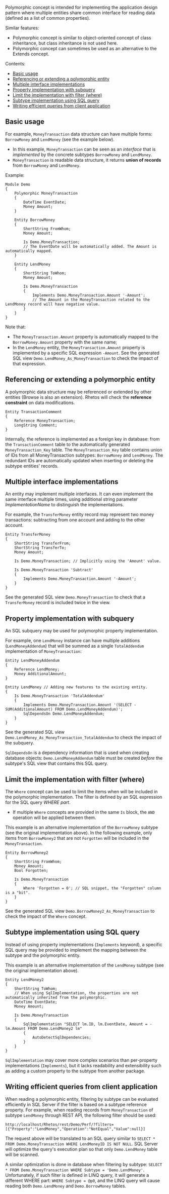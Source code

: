 Polymorphic concept is intended for implementing the application design pattern where multiple entities share common interface for reading data (defined as a list of common properties).

Similar features:

* Polymorphic concept is similar to object-oriented concept of class inheritance, but class inheritance is not used here.
* Polymorphic concept can sometimes be used as an alternative to the Extends concept.

Contents:

* [Basic usage](#basic-usage)
* [Referencing or extending a polymorphic entity](#referencing-or-extending-a-polymorphic-entity)
* [Multiple interface implementations](#multiple-interface-implementations)
* [Property implementation with subquery](#property-implementation-with-subquery)
* [Limit the implementation with filter (where)](#limit-the-implementation-with-filter-where)
* [Subtype implementation using SQL query](#subtype-implementation-using-sql-query)
* [Writing efficient queries from client application](#writing-efficient-queries-from-client-application)

## Basic usage

For example, `MoneyTransaction` data structure can have multiple forms: `BorrowMoney` and `LendMoney` (see the example below).

* In this example, `MoneyTransaction` can be seen as an *interface* that is *implemented* by the concrete subtypes `BorrowMoney` and `LendMoney`.
* `MoneyTransaction` is readable data structure, it returns **union of records** from  `BorrowMoney` and `LendMoney`.

Example:

    Module Demo
    {
        Polymorphic MoneyTransaction
        {
            DateTime EventDate;
            Money Amount;
        }

        Entity BorrowMoney
        {
            ShortString FromWhom;
            Money Amount;

            Is Demo.MoneyTransaction;
            // The EventDate will be automatically added. The Amount is automatically mapped.
        }

        Entity LendMoney
        {
            ShortString ToWhom;
            Money Amount;

            Is Demo.MoneyTransaction
            {
                Implements Demo.MoneyTransaction.Amount '-Amount';
                // The Amount in the MoneyTransaction related to the LendMoney record will have negative value.
            }
        }
    }

Note that:

* The `MoneyTransaction.Amount` property is automatically mapped to the `BorrowMoney.Amount` property with the same name;
* In the `LendMoney` entity, the `MoneyTransaction.Amount` property is implemented by a specific SQL expression `-Amount`. See the generated SQL view `Demo.LendMoney_As_MoneyTransaction` to check the impact of that expression.

## Referencing or extending a polymorphic entity

A polymorphic data structure may be referenced or extended by other entities (Browse is also an extension).
Rhetos will check the **reference constraint** on data modifications.

    Entity TransactionComment
    {
        Reference MoneyTransaction;
        LongString Comment;
    }

Internally, the reference is implemented as a foreign key in database: from the `TransactionComment` table to the automatically generated `MoneyTransaction_Key` table.
The `MoneyTransaction_Key` table contains union of IDs from all MoneyTransaction subtypes: `BorrowMoney` and `LendMoney`.
The redundant IDs are automatically updated when inserting or deleting the subtype entities' records.

## Multiple interface implementations

An entity may implement multiple interfaces.
It can even implement the same interface multiple times, using additional string parameter *ImplementationName* to distinguish the implementations.

For example, the `TransferMoney` entity record may represent two money transactions: subtracting from one account and adding to the other account.

    Entity TransferMoney
    {
        ShortString TransferFrom;
        ShortString TransferTo;
        Money Amount;

        Is Demo.MoneyTransaction; // Implicitly using the 'Amount' value.

        Is Demo.MoneyTransaction 'Subtract'
        {
            Implements Demo.MoneyTransaction.Amount '-Amount';
        }
    }

See the generated SQL view `Demo.MoneyTransaction` to check that a `TransferMoney` record is included twice in the view.

## Property implementation with subquery

An SQL subquery may be used for polymorphic property implementation.

For example, one `LendMoney` instance can have multiple additions (`LendMoneyAddendum`) that will be summed as a single `TotalAddendum` implementation of `MoneyTransaction`:

    Entity LendMoneyAddendum
    {
        Reference LendMoney;
        Money AdditionalAmount;
    }

    Entity LendMoney // Adding new features to the existing entity.
    {
        Is Demo.MoneyTransaction 'TotalAddendum'
        {
            Implements Demo.MoneyTransaction.Amount '(SELECT -SUM(AdditionalAmount) FROM Demo.LendMoneyAddendum)';
            SqlDependsOn Demo.LendMoneyAddendum;
        }
    }

See the generated SQL view `Demo.LendMoney_As_MoneyTransaction_TotalAddendum` to check the impact of the subquery.

`SqlDependsOn` is a dependency information that is used when creating database objects: `Demo.LendMoneyAddendum` table must be created *before* the subtype's SQL view that contains this SQL query.

## Limit the implementation with filter (where)

The `Where` concept can be used to limit the items when will be included in the polymorphic implementation. The filter is defined by an SQL expression for the SQL query *WHERE part*.

* If multiple `Where` concepts are provided in the same `Is` block, the `AND` operation will be applied between them.

This example is an alternative implementation of the `BorrowMoney` subtype (see the original implementation above).
In the following example, only items from `BorrowMoney2` that are not `Forgotten` will be included in the `MoneyTransaction`.

    Entity BorrowMoney2
    {
        ShortString FromWhom;
        Money Amount;
        Bool Forgotten;

        Is Demo.MoneyTransaction
        {
            Where 'Forgotten = 0'; // SQL snippet, the "Forgotten" column is a "bit".
        }
    }

See the generated SQL view `Demo.BorrowMoney2_As_MoneyTransaction` to check the impact of the `Where` concept.

## Subtype implementation using SQL query

Instead of using property implementations (`Implements` keyword), a specific SQL query may be provided to implement the mapping between the subtype and the polymorphic entity.

This example is an alternative implementation of the `LendMoney` subtype (see the original implementation above).

    Entity LendMoney2
    {
        ShortString ToWhom;
        // When using SqlImplementation, the properties are not automatically inherited from the polymorphic.
        DateTime EventDate;
        Money Amount;

        Is Demo.MoneyTransaction
        {
            SqlImplementation "SELECT lm.ID, lm.EventDate, Amount = -lm.Amount FROM Demo.LendMoney2 lm"
            {
                AutoDetectSqlDependencies;
            }
        }
    }

`SqlImplementation` may cover more complex scenarios than per-property implementations (`Implements`),
but it lacks readability and extensibility such as adding a custom property to the subtype from another package.

## Writing efficient queries from client application

When reading a polymorphic entity, filtering by subtype can be evaluated efficiently in SQL Server if the filter is based on a subtype reference property.
For example, when reading records from `MoneyTransaction` of subtype `LendMoney` through REST API, the following filter should be used:

    http://localhost/Rhetos/rest/Demo/Perf/?filters=[{"Property":"LendMoney","Operation":"NotEqual","Value":null}]

The request above will be translated to an SQL query similar to `SELECT * FROM Demo.MoneyTransaction WHERE LendMoneyID IS NOT NULL`.
SQL Server will optimize the query's execution plan so that only `Demo.LendMoney` table will be scanned.

A similar optimization is done in database when filtering by subtype: `SELECT * FROM Demo.MoneyTransaction WHERE Subtype = 'Demo.LendMoney'`.
Unfortunately, if such filter is defined in LINQ query, it will generate a different WHERE part:
`WHERE Subtype = @p0`, and the LINQ query will cause reading both `Demo.LendMoney` and `Demo.BorrowMoney` tables.
